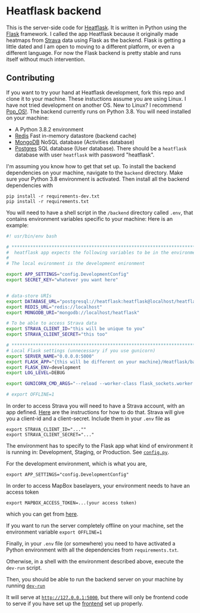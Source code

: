 # Heatflask backend
This is the server-side code for [Heatflask](https://www.heatflask.com ).  It is written in Python using the [Flask](https://flask.palletsprojects.com/en/1.1.x) framework.  I called the app Heatflask because it originally made heatmaps from [Strava](https://www.strava.com) data using Flask as the backend.  Flask is getting a little dated and I am open to moving to a different platform, or even a different language.  For now the Flask backend is pretty stable and runs itself without much intervention.

## Contributing
If you want to try your hand at Heatflask development, fork this repo and clone it to your machine.  These instuctions assume you are using Linux.  I have not tried development on another OS. New to Linux? I recommend [Pop_OS!](https://system76.com/pop). The backend currently runs on Python 3.8. You will need installed on your machine:
  * A Python 3.8.2 environment
  * [Redis](https://redis.io) Fast in-memory datastore (backend cache)
  * [MongoDB](https://www.mongodb.com) NoSQL database (Activities database)
  * [Postgres](https://www.postgresql.org) SQL database (User database).  There should be a `heatflask` database with user `heatflask` with password "heatflask".
  
I'm assuming you know how to get that set up. To install the backend dependencies on your machine, navigate to the `backend` directory.  Make sure your Python 3.8 environment is activated.  Then install all the backend dependencies with
```
pip install -r requirements-dev.txt
pip install -r requirements.txt
```

You will need to have a shell script in the `/backend` directory called `.env`, that contains environment variables specific to your machine:
Here is an example:

```bash
#! usr/bin/env bash

# *************************************************************************
#  heatflask app expects the following variables to be in the environment
#
# The local evironment is the development enironment

export APP_SETTINGS="config.DevelopmentConfig"
export SECRET_KEY="whatever you want here"


# data-store URIs
export DATABASE_URL="postgresql://heatflask:heatflask@localhost/heatflask"
export REDIS_URL="redis://localhost"
export MONGODB_URI="mongodb://localhost/heatflask"

# To be able to access Strava data
export STRAVA_CLIENT_ID="this will be unique to you"
export STRAVA_CLIENT_SECRET="this too"

# ***************************************************************************
# Local Flask settings (unnecessary if you use gunicorn)
export SERVER_NAME="0.0.0.0:5000"
export FLASK_APP="{this will be different on your machine}/Heatflask/backend/heatflask/wsgi.py"
export FLASK_ENV=development
export LOG_LEVEL=DEBUG

export GUNICORN_CMD_ARGS="--reload --worker-class flask_sockets.worker --log-level=debug --bind '0.0.0.0:5000'"

# export OFFLINE=1
```

In order to access Strava you will need to have a Strava account, with an app defined.  [Here](https://developers.strava.com/docs/getting-started/) are the instructions for how to do that.  Strava will give you a client-id and a client-secret.  Include them in your `.env` file as 

```
export STRAVA_CLIENT_ID="...""
export STRAVA_CLIENT_SECRET="..."
```  

The environment has to specify to the Flask app what kind of environment it is running in: Development, Staging, or Production. See [`config.py`](https://github.com/ebrensi/heatflask/blob/ebrensi-patch-2/backend/config.py).

For the development environment, which is what you are, 
```
export APP_SETTINGS="config.DevelopmentConfig"
```

In order to access MapBox baselayers, your environment needs to have an access token
```
export MAPBOX_ACCESS_TOKEN=...(your access token)
```
which you can get from [here](https://docs.mapbox.com/help/how-mapbox-works/access-tokens).


If you want to run the server completely offline on your machine, set the environment variable
`export OFFLINE=1`


Finally, in your `.env` file (or somewhere) you need to have activated a Python environment with all the dependencies from `requirements.txt`.

Otherwise, in a shell with the environment described above, execute the `dev-run` script.
 



Then, you should be able to run the backend server on your machine by running [`dev-run`](https://github.com/ebrensi/heatflask/blob/ebrensi-patch-1/dev-run)

It will serve at [`http://127.0.0.1:5000`](http://127.0.0.1:5000), but there will only be frontend code to serve if you have set up the [frontend](https://github.com/ebrensi/heatflask/tree/bundle/frontend) set up properly.


